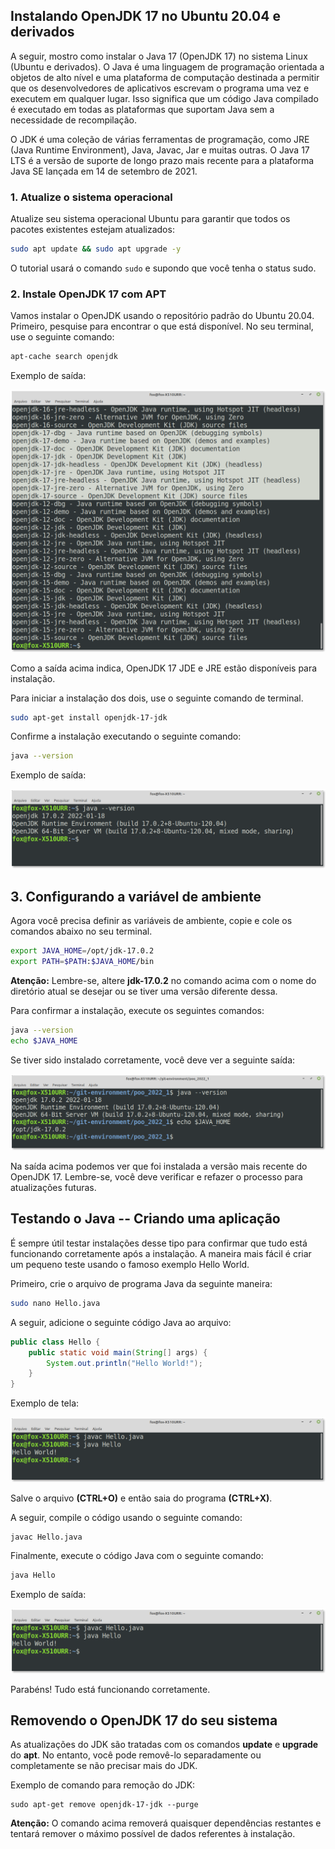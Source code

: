 ## Instalando OpenJDK 17 no Ubuntu 20.04 e derivados

A seguir, mostro como instalar o Java 17 (OpenJDK 17) no sistema Linux (Ubuntu e derivados). O Java é uma linguagem de programação orientada a objetos de alto nível e uma plataforma de computação destinada a permitir que os desenvolvedores de aplicativos escrevam o programa uma vez e executem em qualquer lugar. Isso significa que um código Java compilado é executado em todas as plataformas que suportam Java sem a necessidade de recompilação. 

O JDK é uma coleção de várias ferramentas de programação, como JRE (Java Runtime Environment), Java, Javac, Jar e muitas outras. O Java 17 LTS é a versão de suporte de longo prazo mais recente para a plataforma Java SE lançada em 14 de setembro de 2021.

### 1. Atualize o sistema operacional

Atualize seu sistema operacional Ubuntu para garantir que todos os pacotes existentes estejam atualizados:

```bash
sudo apt update && sudo apt upgrade -y
```

O tutorial usará o comando `sudo` e supondo que você tenha o status sudo.

### 2. Instale OpenJDK 17 com APT


Vamos instalar o OpenJDK usando o repositório padrão do Ubuntu 20.04. Primeiro, pesquise para encontrar o que está disponível. No seu terminal, use o seguinte comando:

```bash
apt-cache search openjdk
```

Exemplo de saída:

![](fig01.png)


Como a saída acima indica, OpenJDK 17 JDE e JRE estão disponíveis para instalação.

Para iniciar a instalação dos dois, use o seguinte comando de terminal.

```bash
sudo apt-get install openjdk-17-jdk
```

Confirme a instalação executando o seguinte comando:

```bash
java --version
```

Exemplo de saída:

![](fig02.png)

## 3. Configurando a variável de ambiente

Agora você precisa definir as variáveis ​​de ambiente, copie e cole os comandos abaixo no seu terminal.

```bash
export JAVA_HOME=/opt/jdk-17.0.2
export PATH=$PATH:$JAVA_HOME/bin
```

**Atenção:** Lembre-se, altere **jdk-17.0.2** no comando acima com o nome do diretório atual se desejar ou se tiver uma versão diferente dessa.

Para confirmar a instalação, execute os seguintes comandos:

```bash
java --version
echo $JAVA_HOME
```

Se tiver sido instalado corretamente, você deve ver a seguinte saída:

![](fig03.png)

Na saída acima podemos ver que foi instalada a versão mais recente do OpenJDK 17. Lembre-se, você deve verificar e refazer o processo para atualizações futuras.


## Testando o Java -- Criando uma aplicação

É sempre útil testar instalações desse tipo para confirmar que tudo está funcionando corretamente após a instalação. A maneira mais fácil é criar um pequeno teste usando o famoso exemplo Hello World.

Primeiro, crie o arquivo de programa Java da seguinte maneira:

```bash
sudo nano Hello.java
```

A seguir, adicione o seguinte código Java ao arquivo:

<!--FILTER Solver.java java-->
```java
public class Hello {
    public static void main(String[] args) {
        System.out.println("Hello World!");
    }
}
```
<!--FILTER_END-->

Exemplo de tela:

![](fig04.png)


Salve o arquivo **(CTRL+O)** e então saia do programa **(CTRL+X)**.

A seguir, compile o código usando o seguinte comando:

```bash
javac Hello.java
```

Finalmente, execute o código Java com o seguinte comando:

```bash
java Hello
```

Exemplo de saída:

![](fig04.png)

Parabéns! Tudo está funcionando corretamente.


## Removendo o OpenJDK 17 do seu sistema

As atualizações do JDK são tratadas com os comandos **update** e **upgrade** do **apt**. No entanto, você pode removê-lo separadamente ou completamente se não precisar mais do JDK.

Exemplo de comando para remoção do JDK: 

```
sudo apt-get remove openjdk-17-jdk --purge
```

**Atenção:** O comando acima removerá quaisquer dependências restantes e tentará remover o máximo possível de dados referentes à instalação.
